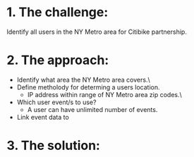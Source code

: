 # 1. The challenge: 
Identify all users in the NY Metro area for Citibike partnership.
# 2. The approach:
- Identify what area the NY Metro area covers.\
- Define metholody for determing a users location.
  - IP address within range of NY Metro area zip codes.\
- Which user event/s to use?
  - A user can have unlimited number of events.
- Link event data to
# 3. The solution:
